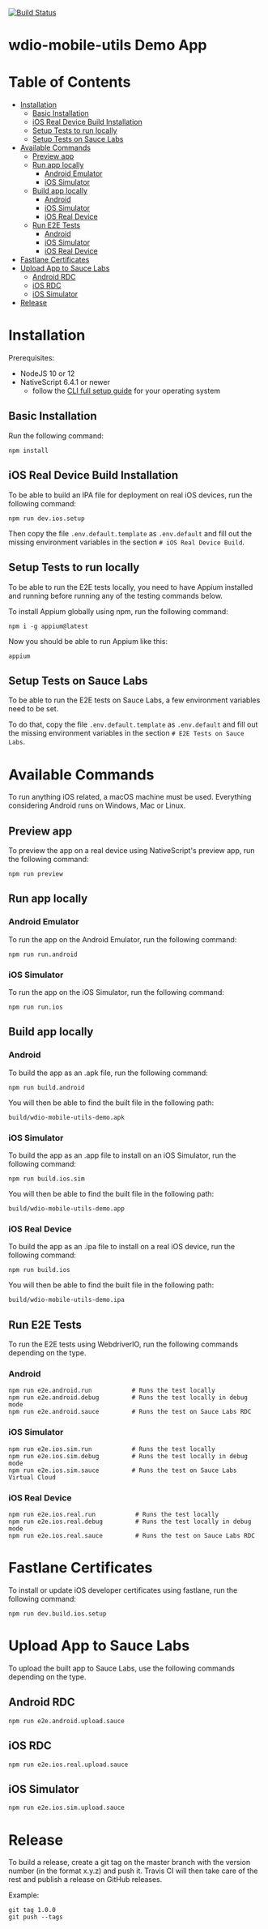 [![Build Status](https://travis-ci.com/martinfrancois/wdio-mobile-utils-demo.svg?token=8WqsSGJvE4SAqmHHx2Z7&branch=master)](https://travis-ci.com/martinfrancois/wdio-mobile-utils-demo)

# wdio-mobile-utils Demo App

# Table of Contents

- [Installation](#installation)
  - [Basic Installation](#basic-installation)
  - [iOS Real Device Build Installation](#ios-real-device-build-installation)
  - [Setup Tests to run locally](#setup-tests-to-run-locally)
  - [Setup Tests on Sauce Labs](#setup-tests-on-sauce-labs)
- [Available Commands](#available-commands)
  - [Preview app](#preview-app)
  - [Run app locally](#run-app-locally)
    - [Android Emulator](#android-emulator)
    - [iOS Simulator](#ios-simulator)
  - [Build app locally](#build-app-locally)
    - [Android](#android)
    - [iOS Simulator](#ios-simulator-1)
    - [iOS Real Device](#ios-real-device)
  - [Run E2E Tests](#run-e2e-tests)
    - [Android](#android-1)
    - [iOS Simulator](#ios-simulator-2)
    - [iOS Real Device](#ios-real-device-1)
- [Fastlane Certificates](#fastlane-certificates)
- [Upload App to Sauce Labs](#upload-app-to-sauce-labs)
  - [Android RDC](#android-rdc)
  - [iOS RDC](#ios-rdc)
  - [iOS Simulator](#ios-simulator-3)
- [Release](#release)

# Installation

Prerequisites:

- NodeJS 10 or 12
- NativeScript 6.4.1 or newer
  - follow the [CLI full setup guide](https://docs.nativescript.org/angular/start/quick-setup#full-setup) for your operating system

## Basic Installation

Run the following command:

```shell script
npm install
```

## iOS Real Device Build Installation

To be able to build an IPA file for deployment on real iOS devices, run the following command:

```shell script
npm run dev.ios.setup
```

Then copy the file `.env.default.template` as `.env.default` and fill out the missing environment variables in the section `# iOS Real Device Build`.

## Setup Tests to run locally

To be able to run the E2E tests locally, you need to have Appium installed and running before running any of the testing commands below.

To install Appium globally using npm, run the following command:

```shell script
npm i -g appium@latest
```

Now you should be able to run Appium like this:

```shell script
appium
```

## Setup Tests on Sauce Labs

To be able to run the E2E tests on Sauce Labs, a few environment variables need to be set.

To do that, copy the file `.env.default.template` as `.env.default` and fill out the missing environment variables in the section `# E2E Tests on Sauce Labs`.

# Available Commands

To run anything iOS related, a macOS machine must be used.
Everything considering Android runs on Windows, Mac or Linux.

## Preview app

To preview the app on a real device using NativeScript's preview app, run the following command:

```shell script
npm run preview
```

## Run app locally

### Android Emulator

To run the app on the Android Emulator, run the following command:

```shell script
npm run run.android
```

### iOS Simulator

To run the app on the iOS Simulator, run the following command:

```shell script
npm run run.ios
```

## Build app locally

### Android

To build the app as an .apk file, run the following command:

```shell script
npm run build.android
```

You will then be able to find the built file in the following path:

```shell script
build/wdio-mobile-utils-demo.apk
```

### iOS Simulator

To build the app as an .app file to install on an iOS Simulator, run the following command:

```shell script
npm run build.ios.sim
```

You will then be able to find the built file in the following path:

```shell script
build/wdio-mobile-utils-demo.app
```

### iOS Real Device

To build the app as an .ipa file to install on a real iOS device, run the following command:

```shell script
npm run build.ios
```

You will then be able to find the built file in the following path:

```shell script
build/wdio-mobile-utils-demo.ipa
```

## Run E2E Tests

To run the E2E tests using WebdriverIO, run the following commands depending on the type.

### Android

```shell script
npm run e2e.android.run           # Runs the test locally
npm run e2e.android.debug         # Runs the test locally in debug mode
npm run e2e.android.sauce         # Runs the test on Sauce Labs RDC
```

### iOS Simulator

```shell script
npm run e2e.ios.sim.run           # Runs the test locally
npm run e2e.ios.sim.debug         # Runs the test locally in debug mode
npm run e2e.ios.sim.sauce         # Runs the test on Sauce Labs Virtual Cloud
```

### iOS Real Device

```shell script
npm run e2e.ios.real.run           # Runs the test locally
npm run e2e.ios.real.debug         # Runs the test locally in debug mode
npm run e2e.ios.real.sauce         # Runs the test on Sauce Labs RDC
```

# Fastlane Certificates

To install or update iOS developer certificates using fastlane, run the following command:

```shell script
npm run dev.build.ios.setup
```

# Upload App to Sauce Labs

To upload the built app to Sauce Labs, use the following commands depending on the type.

## Android RDC

```shell script
npm run e2e.android.upload.sauce
```

## iOS RDC

```shell script
npm run e2e.ios.real.upload.sauce
```

## iOS Simulator

```shell script
npm run e2e.ios.sim.upload.sauce
```

# Release

To build a release, create a git tag on the master branch with the version number (in the format x.y.z) and push it.
Travis CI will then take care of the rest and publish a release on GitHub releases.

Example:

```shell script
git tag 1.0.0
git push --tags
```
